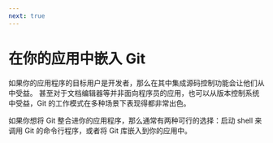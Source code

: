 ```yaml
---
next: true
---
```


# 在你的应用中嵌入 Git
<p>如果你的应用程序的目标用户是开发者，那么在其中集成源码控制功能会让他们从中受益。
甚至对于文档编辑器等并非面向程序员的应用，也可以从版本控制系统中受益，Git 的工作模式在多种场景下表现得都非常出色。</p>
<p>如果你想将 Git 整合进你的应用程序，那么通常有两种可行的选择：启动 shell 来调用 Git 的命令行程序，或者将 Git 库嵌入到你的应用中。</p>